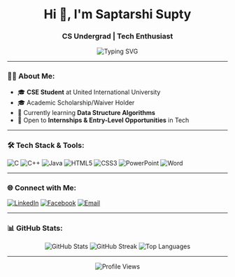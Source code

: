<h1 align="center">Hi 👋, I'm Saptarshi Supty</h1>
<h3 align="center">CS Undergrad | Tech Enthusiast</h3>

<p align="center">
  <img src="https://readme-typing-svg.herokuapp.com?font=Fira+Code&size=22&duration=3000&pause=1000&center=true&width=450&lines=Computer+Science+Student;Always+Learning+Something+New" alt="Typing SVG" />
</p>

---

### 🧑‍💻 About Me:
- 🎓 **CSE Student** at United International University
- 🎓 Academic Scholarship/Waiver Holder
- 🌱 Currently learning **Data Structure Algorithms**
- 🚀 Open to **Internships & Entry-Level Opportunities** in Tech

---

### 🛠️ Tech Stack & Tools:
![C](https://img.shields.io/badge/C-00599C?style=for-the-badge&logo=c&logoColor=white)
![C++](https://img.shields.io/badge/C++-00599C?style=for-the-badge&logo=cplusplus&logoColor=white)
![Java](https://img.shields.io/badge/Java-007396?style=for-the-badge&logo=java&logoColor=white)
![HTML5](https://img.shields.io/badge/HTML5-E34F26?style=for-the-badge&logo=html5&logoColor=white)
![CSS3](https://img.shields.io/badge/CSS3-1572B6?style=for-the-badge&logo=css3&logoColor=white)
![PowerPoint](https://img.shields.io/badge/PowerPoint-B7472A?style=for-the-badge&logo=microsoftpowerpoint&logoColor=white)
![Word](https://img.shields.io/badge/Word-2B579A?style=for-the-badge&logo=microsoftword&logoColor=white)

---

### 🌐 Connect with Me:
[![LinkedIn](https://img.shields.io/badge/LinkedIn-0077B5?style=for-the-badge&logo=linkedin&logoColor=white)](https://linkedin.com/in/saptarshisupty)
[![Facebook](https://img.shields.io/badge/Facebook-1877F2?style=for-the-badge&logo=facebook&logoColor=white)](https://facebook.com/saptarshisupty)
[![Email](https://img.shields.io/badge/Email-D14836?style=for-the-badge&logo=gmail&logoColor=white)](mailto:saptarshisupty28@gmail.com)

---

### 📊 GitHub Stats:
<p align="center">
  <img src="https://github-readme-stats.vercel.app/api?username=saptarshisupty&show_icons=true&theme=radical" alt="GitHub Stats" />
  <img src="https://github-readme-streak-stats.herokuapp.com/?user=saptarshisupty&theme=radical" alt="GitHub Streak" />
  <img src="https://github-readme-stats.vercel.app/api/top-langs/?username=saptarshisupty&layout=compact&theme=radical" alt="Top Languages" />
</p>

---

<p align="center">
  <img src="https://komarev.com/ghpvc/?username=saptarshisupty&label=Profile%20Views&color=brightgreen&style=flat" alt="Profile Views" />
</p>
